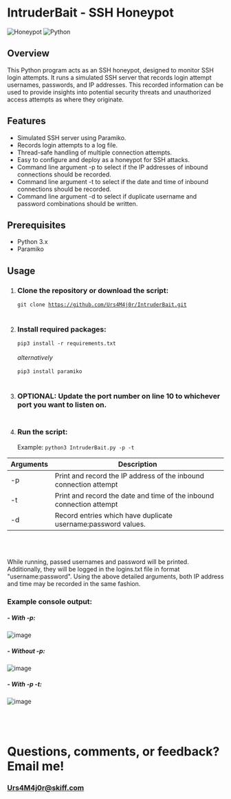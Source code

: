 # IntruderBait - SSH Honeypot

![Honeypot](https://img.shields.io/badge/Honeypot-SSH-blue)
![Python](https://img.shields.io/badge/Python-3.x-brightgreen)

## Overview

This Python program acts as an SSH honeypot, designed to monitor SSH login attempts. It runs a simulated SSH server that records login attempt usernames, passwords, and IP addresses. This recorded information can be used to provide insights into potential security threats and unauthorized access attempts as where they originate.

## Features

- Simulated SSH server using Paramiko.
- Records login attempts to a log file.
- Thread-safe handling of multiple connection attempts.
- Easy to configure and deploy as a honeypot for SSH attacks.
- Command line argument -p to select if the IP addresses of inbound connections should be recorded.
- Command line argument -t to select if the date and time of inbound connections should be recorded.
- Command line argument -d to select if duplicate username and password combinations should be written.

## Prerequisites

- Python 3.x
- Paramiko

## Usage

1. ### Clone the repository or download the script:

   <code>git clone https://github.com/Urs4M4j0r/IntruderBait.git</code><br><br>

2. ### Install required packages:
     
     <code>pip3 install -r requirements.txt</code><br><br>
     <em>alternatively</em><br><br>
     <code>pip3 install paramiko</code>
      <br><br>
3. ### <b>OPTIONAL:</b> Update the port number on line 10 to whichever port you want to listen on.<br><br>
4. ### Run the script:<br>
     Example: <code>python3 IntruderBait.py -p -t</code><br>
   
| Arguments     | Description                                                           |
| ------------- | --------------------------------------------------------------------- |
|      -p       | Print and record the IP address of the inbound connection attempt     |
|      -t       | Print and record the date and time of the inbound connection attempt  |
|      -d       | Record entries which have duplicate username:password values.         |

<br><br>


While running, passed usernames and password will be printed. Additionally, they will be logged in the logins.txt file in format "username:password". Using the above detailed arguments, both IP address and time may be recorded in the same fashion.<br>

### Example console output:<br>
##### - With -p:<br>
![image](https://github.com/Urs4M4j0r/IntruderBait/assets/46537737/c1ca34fd-a2da-4523-9c66-98edc049aae5)
<br>
##### - Without -p:<br>
![image](https://github.com/Urs4M4j0r/IntruderBait/assets/46537737/048c3635-f20e-4276-811d-a72f48878e14)
<br>
##### - With -p -t:<br>
![image](https://github.com/Urs4M4j0r/IntruderBait/assets/46537737/1dcb2732-aad6-4aed-8f9e-7236eee718db)
<br><br><br><br>

# Questions, comments, or feedback? Email me!
### [Urs4M4j0r@skiff.com](mailto:Urs4M4j0r@skiff.com)
